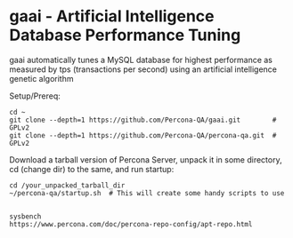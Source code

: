 # gaai - Artificial Intelligence Database Performance Tuning #

gaai automatically tunes a MySQL database for highest performance as measured by tps (transactions per second) using an artificial intelligence genetic algorithm

Setup/Prereq:
```
cd ~
git clone --depth=1 https://github.com/Percona-QA/gaai.git        # GPLv2
git clone --depth=1 https://github.com/Percona-QA/percona-qa.git  # GPLv2
```

Download a tarball version of Percona Server, unpack it in some directory, cd (change dir) to the same, and run startup:
```
cd /your_unpacked_tarball_dir
~/percona-qa/startup.sh  # This will create some handy scripts to use


sysbench 
https://www.percona.com/doc/percona-repo-config/apt-repo.html
```

